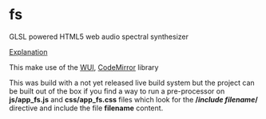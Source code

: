 # fs
GLSL powered HTML5 web audio spectral synthesizer

[Explanation](http://www.garzul.tonsite.biz/wordpress/2016/07/23/fragment-synthes…tral-synthesizer/)

This make use of the [WUI](https://github.com/grz0zrg/wui), [CodeMirror](https://codemirror.net/) library

This was build with a not yet released live build system but the project can be built out of the box if you find a way to run a pre-processor on **js/app_fs.js** and **css/app_fs.css** files which look for the **/*include filename*/** directive and include the file **filename** content.
